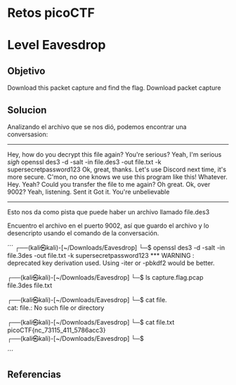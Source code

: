 # Retos picoCTF

# Level Eavesdrop

## Objetivo
Download this packet capture and find the flag.
Download packet capture
## Solucion
Analizando el archivo que se nos dió, podemos encontrar una conversasion:
***
Hey, how do you decrypt this file again?
You're serious?
Yeah, I'm serious
*sigh* openssl des3 -d -salt -in file.des3 -out file.txt -k supersecretpassword123
Ok, great, thanks.
Let's use Discord next time, it's more secure.
C'mon, no one knows we use this program like this!
Whatever.
Hey.
Yeah?
Could you transfer the file to me again?
Oh great. Ok, over 9002?
Yeah, listening.
Sent it
Got it.
You're unbelievable
***

Esto nos da como pista que puede haber un archivo llamado file.des3

Encuentro el archivo en el puerto 9002, así que guardo el archivo y lo desencripto usando el comando de la conversación.

´´´
┌──(kali㉿kali)-[~/Downloads/Eavesdrop]
└─$ openssl des3 -d -salt -in file.3des -out file.txt -k supersecretpassword123
*** WARNING : deprecated key derivation used.
Using -iter or -pbkdf2 would be better.
                                                             
┌──(kali㉿kali)-[~/Downloads/Eavesdrop]
└─$ ls
capture.flag.pcap  file.3des  file.txt
                                                             
┌──(kali㉿kali)-[~/Downloads/Eavesdrop]
└─$ cat file.       
cat: file.: No such file or directory
                                                             
┌──(kali㉿kali)-[~/Downloads/Eavesdrop]
└─$ cat file.txt
picoCTF{nc_73115_411_5786acc3}                                                             
┌──(kali㉿kali)-[~/Downloads/Eavesdrop]
└─$ 

´´´

## Referencias


